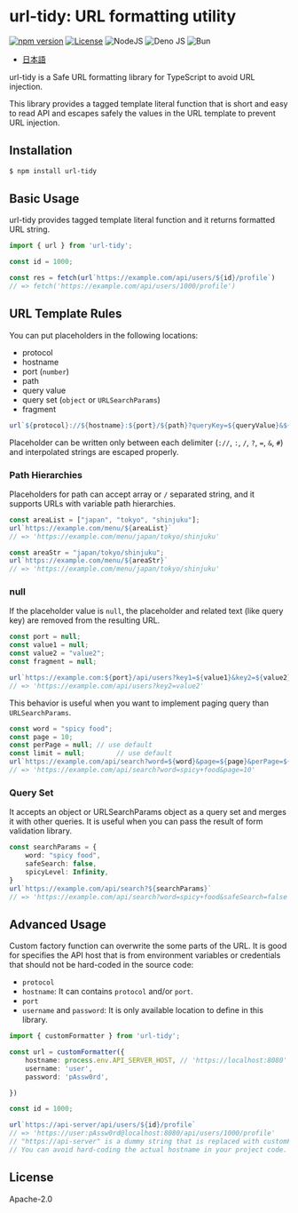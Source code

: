 # url-tidy: URL formatting utility

[![npm version](https://badge.fury.io/js/url-tidy.svg)](https://badge.fury.io/js/url-tidy)
[![License](https://img.shields.io/badge/License-Apache_2.0-blue.svg)](https://opensource.org/licenses/Apache-2.0)
![NodeJS](https://img.shields.io/badge/node.js-6DA55F?style=for-the-badge&logo=node.js&logoColor=white)
![Deno JS](https://img.shields.io/badge/deno%20js-000000?style=for-the-badge&logo=deno&logoColor=white)
![Bun](https://img.shields.io/badge/Bun-%23000000.svg?style=for-the-badge&logo=bun&logoColor=white)

* [日本語](https://github.com/shibukawa/url-tidy/blob/main/README.ja.md)

url-tidy is a Safe URL formatting library for TypeScript to avoid URL injection.

This library provides a tagged template literal function that is short and easy to read API and escapes safely the values in the URL template to prevent URL injection.

## Installation

```bash
$ npm install url-tidy
```

## Basic Usage

url-tidy provides tagged template literal function and it returns formatted URL string.

```ts
import { url } from 'url-tidy';

const id = 1000;

const res = fetch(url`https://example.com/api/users/${id}/profile`)
// => fetch('https://example.com/api/users/1000/profile')
```

## URL Template Rules

You can put placeholders in the following locations:

- protocol
- hostname
- port (`number`)
- path
- query value
- query set (`object` or `URLSearchParams`)
- fragment

```ts
url`${protocol}://${hostname}:${port}/${path}?queryKey=${queryValue}&${querySet}#${fragment}`
```

Placeholder can be written only between each delimiter (`://`, `:`, `/`, `?`, `=`, `&`, `#`) and interpolated strings are escaped properly.

### Path Hierarchies

Placeholders for path can accept array or `/` separated string, and it supports URLs with variable path hierarchies.

```ts
const areaList = ["japan", "tokyo", "shinjuku"];
url`https://example.com/menu/${areaList}`
// => 'https://example.com/menu/japan/tokyo/shinjuku'

const areaStr = "japan/tokyo/shinjuku";
url`https://example.com/menu/${areaStr}`
// => 'https://example.com/menu/japan/tokyo/shinjuku'
```

### null

If the placeholder value is `null`, the placeholder and related text (like query key) are removed from the resulting URL.

```ts
const port = null;
const value1 = null;
const value2 = "value2";
const fragment = null;

url`https://example.com:${port}/api/users?key1=${value1}&key2=${value2}#${fragment}`
// => 'https://example.com/api/users?key2=value2'
```

This behavior is useful when you want to implement paging query than `URLSearchParams`.

```ts
const word = "spicy food";
const page = 10;
const perPage = null; // use default
const limit = null;        // use default
url`https://example.com/api/search?word=${word}&page=${page}&perPage=${perPage}&limit=${limit}`
// => 'https://example.com/api/search?word=spicy+food&page=10'
```

### Query Set

It accepts an object or URLSearchParams object as a query set and merges it with other queries.
It is useful when you can pass the result of form validation library.

```ts
const searchParams = {
    word: "spicy food",
    safeSearch: false,
    spicyLevel: Infinity,
}
url`https://example.com/api/search?${searchParams}`
// => 'https://example.com/api/search?word=spicy+food&safeSearch=false'
```

## Advanced Usage

Custom factory function can overwrite the some parts of the URL. It is good for specifies the API host that is from environment variables or credentials that should not be hard-coded in the source code:

- `protocol`
- `hostname`: It can contains `protocol` and/or `port`.
- `port`
- `username` and `password`: It is only available location to define in this library.

```ts
import { customFormatter } from 'url-tidy';

const url = customFormatter({
    hostname: process.env.API_SERVER_HOST, // 'https://localhost:8080'
    username: 'user',
    password: 'pAssw0rd',

})

const id = 1000;

url`https://api-server/api/users/${id}/profile`
// => 'https://user:pAssw0rd@localhost:8080/api/users/1000/profile'
// "https://api-server" is a dummy string that is replaced with customFormatter()'s hostname option.
// You can avoid hard-coding the actual hostname in your project code.
```

## License

Apache-2.0
